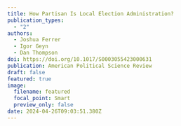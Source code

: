 ```yaml
---
title: How Partisan Is Local Election Administration?
publication_types:
  - "2"
authors:
  - Joshua Ferrer
  - Igor Geyn
  - Dan Thompson
doi: https://doi.org/10.1017/S0003055423000631
publication: American Political Science Review
draft: false
featured: true
image:
  filename: featured
  focal_point: Smart
  preview_only: false
date: 2024-04-26T09:03:51.380Z
---
```

